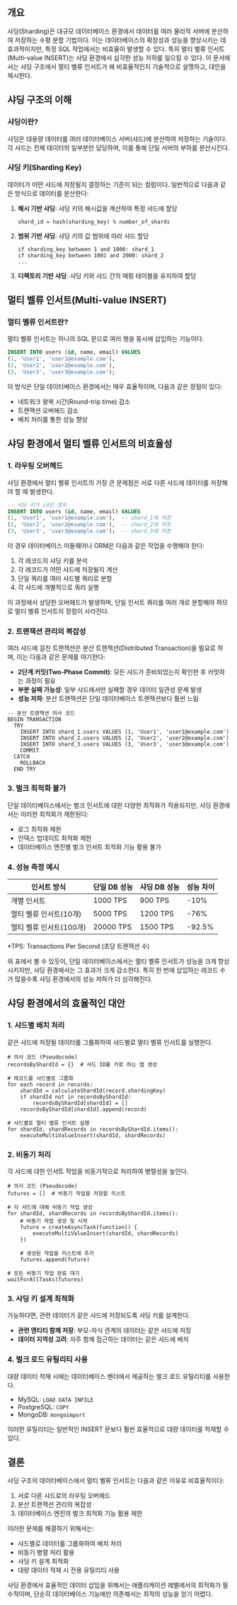 ## 개요

샤딩(Sharding)은 대규모 데이터베이스 환경에서 데이터를 여러 물리적 서버에 분산하여 저장하는 수평 분할 기법이다. 이는 데이터베이스의 확장성과 성능을 향상시키는 데 효과적이지만, 특정 SQL 작업에서는 비효율이 발생할 수 있다. 특히 멀티 벨류 인서트(Multi-value INSERT)는 샤딩 환경에서 심각한 성능 저하를 일으킬 수 있다. 이 문서에서는 샤딩 구조에서 멀티 벨류 인서트가 왜 비효율적인지 기술적으로 설명하고, 대안을 제시한다.

## 샤딩 구조의 이해

### 샤딩이란?

샤딩은 대용량 데이터를 여러 데이터베이스 서버(샤드)에 분산하여 저장하는 기술이다. 각 샤드는 전체 데이터의 일부분만 담당하며, 이를 통해 단일 서버의 부하를 분산시킨다.

### 샤딩 키(Sharding Key)

데이터가 어떤 샤드에 저장될지 결정하는 기준이 되는 컬럼이다. 일반적으로 다음과 같은 방식으로 데이터를 분산한다:

1. **해시 기반 샤딩**: 샤딩 키의 해시값을 계산하여 특정 샤드에 할당
   ```
   shard_id = hash(sharding_key) % number_of_shards
   ```

2. **범위 기반 샤딩**: 샤딩 키의 값 범위에 따라 샤드 할당
   ```
   if sharding_key between 1 and 1000: shard_1
   if sharding_key between 1001 and 2000: shard_2
   ...
   ```

3. **디렉토리 기반 샤딩**: 샤딩 키와 샤드 간의 매핑 테이블을 유지하여 할당

## 멀티 벨류 인서트(Multi-value INSERT)

### 멀티 벨류 인서트란?

멀티 벨류 인서트는 하나의 SQL 문으로 여러 행을 동시에 삽입하는 기능이다.

```sql
INSERT INTO users (id, name, email) VALUES 
(1, 'User1', 'user1@example.com'),
(2, 'User2', 'user2@example.com'),
(3, 'User3', 'user3@example.com');
```

이 방식은 단일 데이터베이스 환경에서는 매우 효율적이며, 다음과 같은 장점이 있다:
- 네트워크 왕복 시간(Round-trip time) 감소
- 트랜잭션 오버헤드 감소
- 배치 처리를 통한 성능 향상

## 샤딩 환경에서 멀티 벨류 인서트의 비효율성

### 1. 라우팅 오버헤드

샤딩 환경에서 멀티 벨류 인서트의 가장 큰 문제점은 서로 다른 샤드에 데이터를 저장해야 할 때 발생한다.

```sql
-- 샤딩 키가 id인 경우
INSERT INTO users (id, name, email) VALUES 
(1, 'User1', 'user1@example.com'),  -- shard_1에 저장
(2, 'User2', 'user2@example.com'),  -- shard_2에 저장
(3, 'User3', 'user3@example.com');  -- shard_3에 저장
```

이 경우 데이터베이스 미들웨어나 ORM은 다음과 같은 작업을 수행해야 한다:

1. 각 레코드의 샤딩 키를 분석
2. 각 레코드가 어떤 샤드에 저장될지 계산
3. 단일 쿼리를 여러 샤드별 쿼리로 분할
4. 각 샤드에 개별적으로 쿼리 실행

이 과정에서 상당한 오버헤드가 발생하며, 단일 인서트 쿼리를 여러 개로 분할해야 하므로 멀티 벨류 인서트의 장점이 사라진다.

### 2. 트랜잭션 관리의 복잡성

여러 샤드에 걸친 트랜잭션은 분산 트랜잭션(Distributed Transaction)을 필요로 하며, 이는 다음과 같은 문제를 야기한다:

- **2단계 커밋(Two-Phase Commit)**: 모든 샤드가 준비되었는지 확인한 후 커밋하는 과정이 필요
- **부분 실패 가능성**: 일부 샤드에서만 실패할 경우 데이터 일관성 문제 발생
- **성능 저하**: 분산 트랜잭션은 단일 데이터베이스 트랜잭션보다 훨씬 느림

```
-- 분산 트랜잭션 의사 코드
BEGIN TRANSACTION
  TRY
    INSERT INTO shard_1.users VALUES (1, 'User1', 'user1@example.com')
    INSERT INTO shard_2.users VALUES (2, 'User2', 'user2@example.com')
    INSERT INTO shard_3.users VALUES (3, 'User3', 'user3@example.com')
    COMMIT
  CATCH
    ROLLBACK
  END TRY
```

### 3. 벌크 최적화 불가

단일 데이터베이스에서는 벌크 인서트에 대한 다양한 최적화가 적용되지만, 샤딩 환경에서는 이러한 최적화가 제한된다:

- 로그 최적화 제한
- 인덱스 업데이트 최적화 제한
- 데이터베이스 엔진별 벌크 인서트 최적화 기능 활용 불가

### 4. 성능 측정 예시

| 인서트 방식 | 단일 DB 성능 | 샤딩 DB 성능 | 성능 차이 |
|------------|------------|------------|----------|
| 개별 인서트 | 1000 TPS   | 900 TPS    | -10%     |
| 멀티 벨류 인서트(10개) | 5000 TPS | 1200 TPS | -76% |
| 멀티 벨류 인서트(100개) | 20000 TPS | 1500 TPS | -92.5% |

*TPS: Transactions Per Second (초당 트랜잭션 수)

위 표에서 볼 수 있듯이, 단일 데이터베이스에서는 멀티 벨류 인서트가 성능을 크게 향상시키지만, 샤딩 환경에서는 그 효과가 크게 감소한다. 특히 한 번에 삽입하는 레코드 수가 많을수록 샤딩 환경에서의 성능 저하가 더 심각해진다.

## 샤딩 환경에서의 효율적인 대안

### 1. 샤드별 배치 처리

같은 샤드에 저장될 데이터를 그룹화하여 샤드별로 멀티 벨류 인서트를 실행한다.

```
# 의사 코드 (Pseudocode)
recordsByShardId = {}  # 샤드 ID를 키로 하는 맵 생성

# 레코드를 샤드별로 그룹화
for each record in records:
    shardId = calculateShardId(record.shardingKey)
    if shardId not in recordsByShardId:
        recordsByShardId[shardId] = []
    recordsByShardId[shardId].append(record)

# 샤드별로 멀티 벨류 인서트 실행
for shardId, shardRecords in recordsByShardId.items():
    executeMultiValueInsert(shardId, shardRecords)
```

### 2. 비동기 처리

각 샤드에 대한 인서트 작업을 비동기적으로 처리하여 병렬성을 높인다.

```
# 의사 코드 (Pseudocode)
futures = []  # 비동기 작업을 저장할 리스트

# 각 샤드에 대해 비동기 작업 생성
for shardId, shardRecords in recordsByShardId.items():
    # 비동기 작업 생성 및 시작
    future = createAsyncTask(function() {
        executeMultiValueInsert(shardId, shardRecords)
    })
    
    # 생성된 작업을 리스트에 추가
    futures.append(future)

# 모든 비동기 작업 완료 대기
waitForAllTasks(futures)
```

### 3. 샤딩 키 설계 최적화

가능하다면, 관련 데이터가 같은 샤드에 저장되도록 샤딩 키를 설계한다.

- **관련 엔티티 함께 저장**: 부모-자식 관계의 데이터는 같은 샤드에 저장
- **데이터 지역성 고려**: 자주 함께 접근하는 데이터는 같은 샤드에 배치

### 4. 벌크 로드 유틸리티 사용

대량 데이터 적재 시에는 데이터베이스 벤더에서 제공하는 벌크 로드 유틸리티를 사용한다.

- MySQL: `LOAD DATA INFILE`
- PostgreSQL: `COPY`
- MongoDB: `mongoimport`

이러한 유틸리티는 일반적인 INSERT 문보다 훨씬 효율적으로 대량 데이터를 적재할 수 있다.

## 결론

샤딩 구조의 데이터베이스에서 멀티 벨류 인서트는 다음과 같은 이유로 비효율적이다:

1. 서로 다른 샤드로의 라우팅 오버헤드
2. 분산 트랜잭션 관리의 복잡성
3. 데이터베이스 엔진의 벌크 최적화 기능 활용 제한

이러한 문제를 해결하기 위해서는:

- 샤드별로 데이터를 그룹화하여 배치 처리
- 비동기 병렬 처리 활용
- 샤딩 키 설계 최적화
- 대량 데이터 적재 시 전용 유틸리티 사용

샤딩 환경에서 효율적인 데이터 삽입을 위해서는 애플리케이션 레벨에서의 최적화가 필수적이며, 단순히 데이터베이스 기능에만 의존해서는 최적의 성능을 얻기 어렵다.